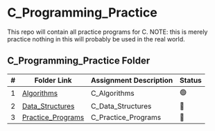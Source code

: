# C_Programming_Practice
This repo will contain all practice programs for C. NOTE: this is merely practice nothing in this will probably be used in the real world.
##  C_Programming_Practice Folder

|   #   | Folder Link | Assignment Description |    Status  |
| :---: | ----------- | ---------------------- |    ----------- |
|   1   | <a href="https://github.com/paxtonproctor/C_Programming_Practice/tree/main/Algorithms">Algorithms</a>     | C_Algorithms    |   🟢  |
|   2   | <a href="https://github.com/paxtonproctor/C_Programming_Practice/tree/main/Data_Structures">Data_Structures</a>     | C_Data_Structures      |   🔴  |
|   3   | <a href="https://github.com/paxtonproctor/C_Programming_Practice/tree/main/Practice_Programs">Practice_Programs</a>     | C_Practice_Programs    |   🔴   |

